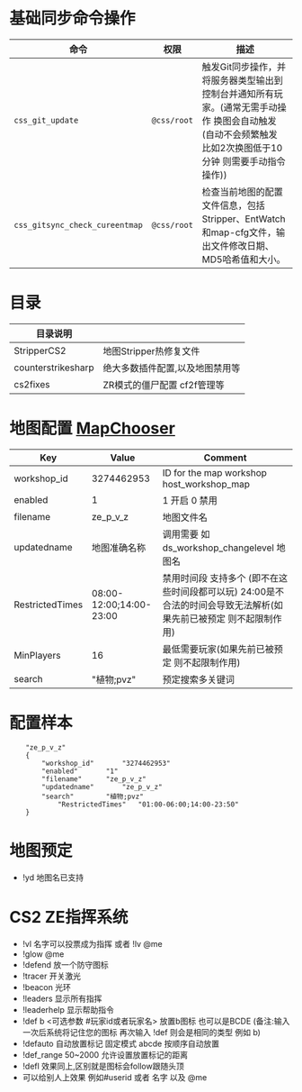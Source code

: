 # 基础同步命令操作 
| **命令**                           | **权限**       | **描述**                                                                                      |
|-----------------------------------|---------------|---------------------------------------------------------------------------------------------|
| `css_git_update`                  | `@css/root`   | 触发Git同步操作，并将服务器类型输出到控制台并通知所有玩家。(通常无需手动操作 换图会自动触发(自动不会频繁触发 比如2次换图低于10分钟 则需要手动指令操作))        |
| `css_gitsync_check_cureentmap`    | `@css/root`   | 检查当前地图的配置文件信息，包括Stripper、EntWatch和map-cfg文件，输出文件修改日期、MD5哈希值和大小。   |


# 目录
|  目录说明 |   |
| ------------ | ------------ |
|  StripperCS2 |  地图Stripper热修复文件  |
|  counterstrikesharp |  绝大多数插件配置,以及地图禁用等 |
|  cs2fixes |  ZR模式的僵尸配置 cf2f管理等 |

# 地图配置 [MapChooser](https://github.com/UpKK-Xnet-YYDCS/UPKK_ZE_PUBLIC/blob/master/cs2/counterstrikesharp/configs/plugins/MapChooser)


| Key             | Value                          | Comment                                        |
|-----------------|--------------------------------|------------------------------------------------|
| workshop_id     | 3274462953                      | ID for the map workshop host_workshop_map     |
| enabled         | 1                              | 1 开启 0 禁用                                   |
| filename        | ze_p_v_z                        | 地图文件名                                     |
| updatedname     | 地图准确名称                     | 调用需要 如 ds_workshop_changelevel 地图名      |
| RestrictedTimes | 08:00-12:00;14:00-23:00         | 禁用时间段 支持多个 (即不在这些时间段都可以玩)  24:00是不合法的时间会导致无法解析(如果先前已被预定 则不起限制作用)      | 
| MinPlayers      | 16                             | 最低需要玩家(如果先前已被预定 则不起限制作用)                                   |
| search          | "植物;pvz"                       | 预定搜索多关键词                               |

# 配置样本
```plaintext
	"ze_p_v_z"
	{
		"workshop_id"		"3274462953"
		"enabled"		"1"
		"filename"		"ze_p_v_z"
		"updatedname"		"ze_p_v_z"
		"search"		"植物;pvz"
        	"RestrictedTimes" 	"01:00-06:00;14:00-23:50"
	}
```


# 地图预定
- !yd 地图名已支持


# CS2 ZE指挥系统
- !vl 名字可以投票成为指挥  或者 !lv @me
- !glow @me 
- !defend 放一个防守图标
- !tracer 开关激光
- !beacon 光环
- !leaders 显示所有指挥
- !leaderhelp 显示帮助指令
- !def b <可选参数 #玩家id或者玩家名> 放置b图标 也可以是BCDE (备注:输入一次后系统将记住您的图标 再次输入 !def 则会是相同的类型 例如 b)
- !defauto 自动放置标记 固定模式 abcde 按顺序自动放置
- !def_range 50~2000 允许设置放置标记的距离
- !defl 效果同上,区别就是图标会follow跟随头顶
- 可以给别人上效果 例如#userid 或者 名字 以及 @me
